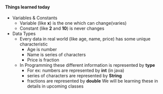 #### Things learned today
* Variables & Constants
    * Variable (like __x__) is the one which can change(varies)
    * Constant (like __2__ and __10__) is never changes
* Data Types
    * Every data in real world (like age, name, price) has some unique characteristic
        * Age is number
        * Name is series of characters
        * Price is fraction
    * In Programming these different information is represented by __type__
        * For ex: numbers are represented by __int__ (in java)
        * series of characters are represented by __String__
        * fractions are represented by __double__
    We will be learning these in details in upcoming classes
